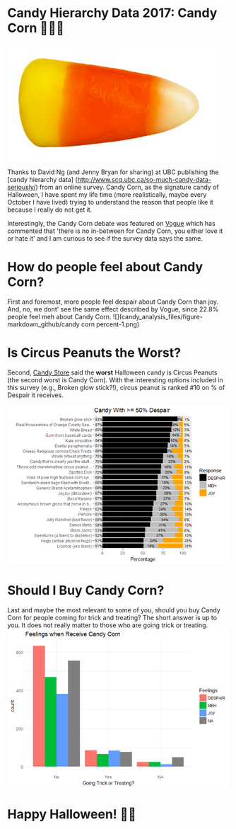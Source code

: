 # Candy Hierarchy Data 2017: Candy Corn :candy::lollipop::chocolate_bar:
![](candycorn.png)

Thanks to David Ng (and Jenny Bryan for sharing) at UBC publishing the [candy hierarchy data] (<http://www.scq.ubc.ca/so-much-candy-data-seriously/>) from an online survey. Candy Corn, as the signature candy of Halloween, I have spent my life time (more realistically, maybe every October I have lived) trying to understand the reason that people like it because I really do not get it.

Interestingly, the Candy Corn debate was featured on [Vogue](https://www.vogue.com/article/candy-corn-love-hate) which has commented that 'there is no in-between for Candy Corn, you either love it or hate it' and I am curious to see if the survey data says the same.

# How do people feel about Candy Corn?
First and foremost, more people feel despair about Candy Corn than joy. 
And, no, we dont' see the same effect described by Vogue, since 22.8% people feel meh about Candy Corn.
![](candy_analysis_files/figure-markdown_github/candy corn percent-1.png)

# Is Circus Peanuts the Worst?
Second, [Candy Store](https://www.candystore.com/blog/holidays/halloween/definitive-ranking-best-worst-halloween-candies/) said the **worst** Halloween candy is Circus Peanuts (the second worst is Candy Corn). With the interesting options included in this survey (e.g., Broken glow stick?!), circus peanut is ranked #10 on % of Despair it receives.

![](candy_analysis_files/figure-markdown_github/highest%20despair-1.png)

# Should I Buy Candy Corn?
Last and maybe the most relevant to some of you, should you buy Candy Corn for people coming for trick and treating?
The short answer is up to you. It does not really matter to those who are going trick or treating.
![](candy_analysis_files/figure-markdown_github/unnamed-chunk-3-1.png)

# Happy Halloween! :jack_o_lantern::ghost: